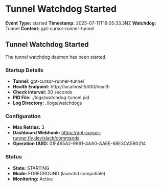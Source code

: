# Tunnel Watchdog Started

**Event Type:** started
**Timestamp:** 2025-07-11T19:05:33.3NZ
**Watchdog:** Tunnel
**Context:** gpt-cursor-runner-tunnel


## Tunnel Watchdog Started

The tunnel watchdog daemon has been started.

### Startup Details
- **Tunnel:** gpt-cursor-runner-tunnel
- **Health Endpoint:** http://localhost:5000/health
- **Check Interval:** 30 seconds
- **PID File:** ./logs/watchdog-tunnel.pid
- **Log Directory:** ./logs/watchdogs

### Configuration
- **Max Retries:** 3
- **Dashboard Webhook:** https://gpt-cursor-runner.fly.dev/slack/commands
- **Operation UUID:** 01F465A2-9961-4AA0-AAEE-68E3CA5B0214

### Status
- **State:** STARTING
- **Mode:** FOREGROUND (launchd compatible)
- **Monitoring:** Active


